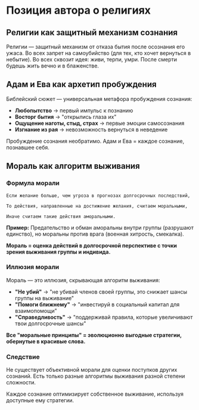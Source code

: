 # Позиция автора о религиях

## Религии как защитный механизм сознания

Религии — защитный механизм от отказа бытия после осознания его ужаса. Во всех запрет на самоубийство (для тех, кто хочет вернуться в небытие). Во всех сквозит идея: живи, терпи, умри. После смерти будешь жить вечно и в блаженстве.

## Адам и Ева как архетип пробуждения

Библейский сюжет — универсальная метафора пробуждения сознания:
- **Любопытство** → первый импульс к познанию
- **Восторг бытия** → "открылись глаза их"
- **Ощущение наготы, стыд, страх** → первые эмоции самосознания
- **Изгнание из рая** → невозможность вернуться в неведение

Пробуждение сознания необратимо. Адам и Ева = каждое сознание, познавшее себя.

## Мораль как алгоритм выживания

### Формула морали

```
Если желание больше, чем угроза в прогнозах долгосрочных последствий,

То действия, направленные на достижение желания, считаем моральными,

Иначе считаем такие действия аморальными.
```

**Пример:** Предательство и обман аморальны внутри группы (разрушают единство), но моральны против врага (военная хитрость, смекалка).

**Мораль = оценка действий в долгосрочной перспективе с точки зрения выживания группы и индивида.**

### Иллюзия морали

Мораль — это иллюзия, скрывающая алгоритм выживания:

- **"Не убий"** → "не убивай членов своей группы, это снижает шансы группы на выживание"
- **"Помоги ближнему"** → "инвестируй в социальный капитал для взаимопомощи"
- **"Справедливость"** → "поддерживай правила, которые увеличивают твои долгосрочные шансы"

**Все "моральные принципы" = эволюционно выгодные стратегии, обернутые в красивые слова.**

### Следствие

Не существует объективной морали для оценки поступков других сознаний. Есть только разные алгоритмы выживания разной степени сложности.

Каждое сознание оптимизирует собственное выживание, используя доступные ему стратегии.
